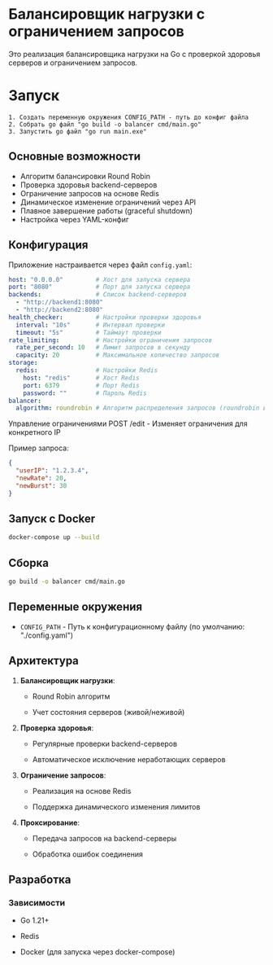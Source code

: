 # Балансировщик нагрузки с ограничением запросов

Это реализация балансировщика нагрузки на Go с проверкой здоровья серверов и ограничением запросов.

# Запуск

	1. Создать переменную окружения CONFIG_PATH - путь до конфиг файла
	2. Собрать go файл "go build -o balancer cmd/main.go"
	3. Запустить go файл "go run main.exe"
## Основные возможности

- Алгоритм балансировки Round Robin
- Проверка здоровья backend-серверов
- Ограничение запросов на основе Redis
- Динамическое изменение ограничений через API
- Плавное завершение работы (graceful shutdown)
- Настройка через YAML-конфиг

## Конфигурация

Приложение настраивается через файл `config.yaml`:

```yaml
host: "0.0.0.0"         # Хост для запуска сервера
port: "8080"            # Порт для запуска сервера
backends:               # Список backend-серверов
  - "http://backend1:8080"
  - "http://backend2:8080"
health_checker:         # Настройки проверки здоровья
  interval: "10s"       # Интервал проверки
  timeout: "5s"         # Таймаут проверки
rate_limiting:          # Настройки ограничения запросов
  rate_per_second: 10   # Лимит запросов в секунду
  capacity: 20          # Максимальное количество запросов
storage:
  redis:                # Настройки Redis
    host: "redis"       # Хост Redis
    port: 6379          # Порт Redis
    password: ""        # Пароль Redis
balancer:
  algorithm: roundrobin # Алгоритм распределения запросов (roundrobin или random)
```
Управление ограничениями
POST /edit - Изменяет ограничения для конкретного IP

Пример запроса:

```json
{
  "userIP": "1.2.3.4",
  "newRate": 20,
  "newBurst": 30
}
```
## Запуск с Docker
```bash
docker-compose up --build
```
## Сборка
```bash
go build -o balancer cmd/main.go
```

## Переменные окружения

- `CONFIG_PATH` - Путь к конфигурационному файлу (по умолчанию: "./config.yaml")

## Архитектура

1. **Балансировщик нагрузки**:
    
    - Round Robin алгоритм
     
    - Учет состояния серверов (живой/неживой)
     
2. **Проверка здоровья**:
    
    - Регулярные проверки backend-серверов
    
    - Автоматическое исключение неработающих серверов
     
3. **Ограничение запросов**:
    
    - Реализация на основе Redis
    
    - Поддержка динамического изменения лимитов
    
4. **Проксирование**:
    
    - Передача запросов на backend-серверы
        
    - Обработка ошибок соединения
        

## Разработка

### Зависимости

- Go 1.21+
    
- Redis
    
- Docker (для запуска через docker-compose)
